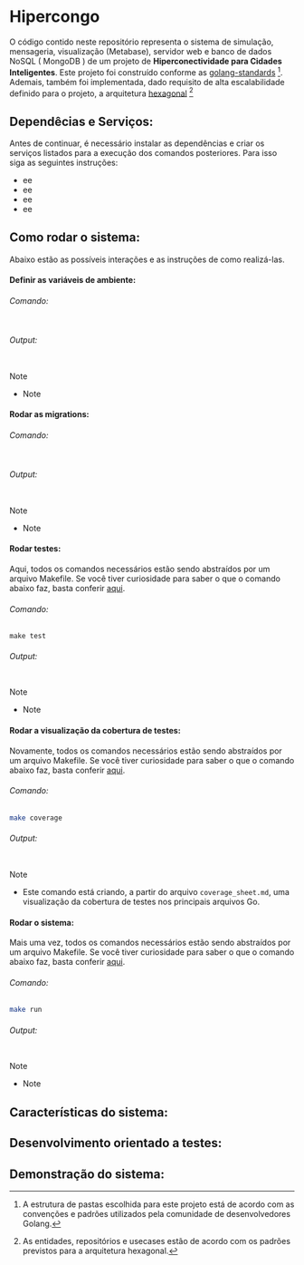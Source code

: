 # Hipercongo

O código contido neste repositório representa o sistema de simulação, mensageria, visualização (Metabase), servidor web e banco de dados NoSQL ( MongoDB ) de um projeto de **Hiperconectividade para Cidades Inteligentes**. Este projeto foi construído conforme as [golang-standards](https://github.com/golang-standards/project-layout) [^1]. Ademais, também foi implementada, dado requisito de alta escalabilidade definido para o projeto, a arquitetura [hexagonal](https://netflixtechblog.com/ready-for-changes-with-hexagonal-architecture-b315ec967749) [^2]

## Dependêcias e Serviços:

Antes de continuar, é necessário instalar as dependências e criar os serviços listados para a execução dos comandos posteriores. Para isso siga as seguintes instruções:

- ee
- ee
- ee
- ee

## Como rodar o sistema:

Abaixo estão as possíveis interações e as instruções de como realizá-las.

#### Definir as variáveis de ambiente:

###### Comando:
```shell

```

###### Output:
```shell

```

> [!NOTE]
> - Note

#### Rodar as migrations:

###### Comando:
```shell

```

###### Output:
```shell

```

> [!NOTE]
> - Note

#### Rodar testes:

Aqui, todos os comandos necessários estão sendo abstraídos por um arquivo Makefile. Se você tiver curiosidade para saber o que o comando abaixo faz, basta conferir [aqui]().

###### Comando:

```shell
make test
```

###### Output:

```shell

```

> [!NOTE]
> - Note

#### Rodar a visualização da cobertura de testes:

Novamente, todos os comandos necessários estão sendo abstraídos por um arquivo Makefile. Se você tiver curiosidade para saber o que o comando abaixo faz, basta conferir [aqui](https://github.com/Inteli-College/2024-T0002-EC09-G04/blob/main/backend/Makefile#L21).

###### Comando:

```bash
make coverage 
```

###### Output:
```shell

```

> [!NOTE]
>  - Este comando está criando, a partir do arquivo `coverage_sheet.md`, uma visualização da cobertura de testes nos principais arquivos Go.

#### Rodar o sistema:

Mais uma vez, todos os comandos necessários estão sendo abstraídos por um arquivo Makefile. Se você tiver curiosidade para saber o que o comando abaixo faz, basta conferir [aqui]().

###### Comando:

```bash
make run
```

###### Output:

```shell

```

> [!NOTE]
>  - Note

## Características do sistema:

## Desenvolvimento orientado a testes:

## Demonstração do sistema:

[^1]: A estrutura de pastas escolhida para este projeto está de acordo com as convenções e padrões utilizados pela comunidade de desenvolvedores Golang.

[^2]: As entidades, repositórios e usecases estão de acordo com os padrões previstos para a arquitetura hexagonal.

